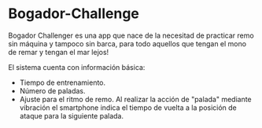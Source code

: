# Bogador-Challenge
Bogador Challenger es una app que nace de la necesitad de practicar remo sin máquina y tampoco sin barca, para todo aquellos que tengan el mono de remar y tengan el mar lejos!

El sistema cuenta con información básica:
- Tiempo de entrenamiento.
- Número de paladas.
- Ajuste para el ritmo de remo.
Al realizar la acción de "palada" mediante vibración el smartphone indica el tiempo de vuelta a la posición de ataque para la siguiente palada.
